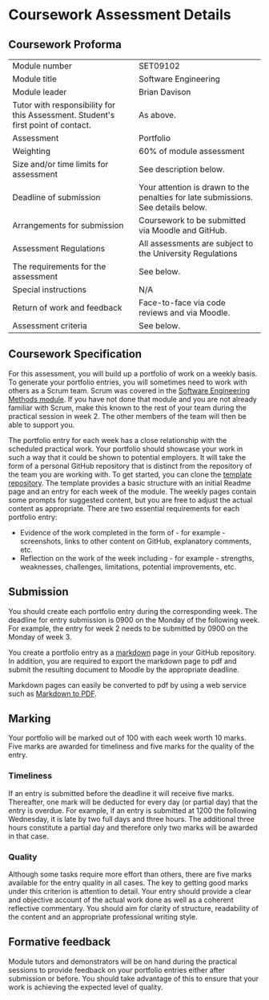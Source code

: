 # Coursework Assessment Details

## Coursework Proforma

|                                                                                  |                                                                                    |
|----------------------------------------------------------------------------------|------------------------------------------------------------------------------------|
| Module number                                                                    | SET09102                                                                           |
| Module title                                                                     | Software Engineering                                                               |
| Module leader                                                                    | Brian Davison                                                                      |
| Tutor with responsibility for this Assessment. Student's first point of contact. | As above.                                                                          |
| Assessment                                                                       | Portfolio                                                                          |
| Weighting                                                                        | 60% of module assessment                                                           |
| Size and/or time limits for assessment                                           | See description below.                                                             |
| Deadline of submission                                                           | Your attention is drawn to the penalties for late submissions.  See details below. |
| Arrangements for submission                                                      | Coursework to be submitted via Moodle and GitHub.                                  |
| Assessment Regulations                                                           | All assessments are subject to the University Regulations                          |
| The requirements for the assessment                                              | See below.                                                                         |
| Special instructions                                                             | N/A                                                                                |
| Return of work and feedback                                                      | Face-to-face via code reviews and via Moodle.                                      |
| Assessment criteria                                                              | See below.                                                                         |

## Coursework Specification

For this assessment, you will build up a portfolio of work on a weekly basis.
To generate your portfolio entries, you will sometimes need to work with others
as a Scrum team. Scrum was covered in the
[Software Engineering Methods module](https://github.com/Kevin-Sim/SET08103/lectures/lecture02).
If you have not done that module and you are not already familiar with Scrum, make this
known to the rest of your team during the practical session in week 2. The other
members of the team will then be able to support you.

The portfolio entry for each week has a close relationship with the scheduled practical
work. Your portfolio should showcase your work in such a way that it could be shown to
potential employers. It will take the form of a personal GitHub repository that is 
distinct from the repository of the team you are working with. To get started, you can
clone the [template repository](https://github.com/no-repo-yet). The template 
provides a basic structure with an initial Readme page and an entry for each week
of the module. The weekly pages contain some prompts for suggested content, but you
are free to adjust the actual content as appropriate. There are two essential
requirements for each portfolio entry:

* Evidence of the work completed in the form of - for example - screenshots, links to 
  other content on GitHub, explanatory comments, etc.
* Reflection on the work of the week including - for example - strengths, weaknesses,
  challenges, limitations, potential improvements, etc.

## Submission

You should create each portfolio entry during the corresponding week. The deadline for 
entry submission is 0900 on the Monday of the following week. For example, the entry
for week 2 needs to be submitted by 0900 on the Monday of week 3.

You create a portfolio entry as a [markdown](https://www.markdownguide.org/) page in 
your GitHub repository. In addition, you are required to export the markdown page to 
pdf and submit the resulting document to Moodle by the appropriate deadline.

Markdown pages can easily be converted to pdf by using a web service such as 
[Markdown to PDF](https://www.markdowntopdf.com/).

## Marking

Your portfolio will be marked out of 100 with each week worth 10 marks.
Five marks are awarded for timeliness and five marks for the quality of the entry.

### Timeliness

If an entry is submitted before the deadline it will receive five marks. Thereafter,
one mark will be deducted for every day (or partial day) that the entry is overdue.
For example, if an entry is submitted at 1200 the following Wednesday, it is late
by two full days and three hours. The additional three hours constitute a partial day
and therefore only two marks will be awarded in that case.

### Quality

Although some tasks require more effort than others, there are five marks available
for the entry quality in all cases. The key to getting good marks under this criterion
is attention to detail. Your entry should provide a clear and objective account of the 
actual work done as well as a coherent reflective commentary. You should aim for
clarity of structure, readability of the content and an appropriate professional 
writing style.

## Formative feedback

Module tutors and demonstrators will be on hand during the practical sessions to
provide feedback on your portfolio entries either after submission or before. You
should take advantage of this to ensure that your work is achieving the expected 
level of quality.

